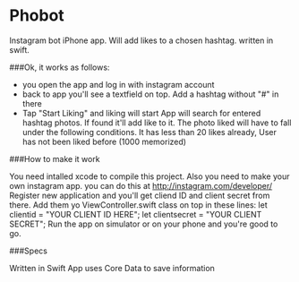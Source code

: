 # Phobot
Instagram bot iPhone app. Will add likes to a chosen hashtag. written in swift.

###Ok, it works as follows:
- you open the app and log in with instagram account
- back to app you'll see a textfield on top. Add a hashtag without "#" in there
- Tap "Start Liking" and liking will start
App will search for entered hashtag photos. If found it'll add like to it. 
The photo liked will have to fall under the following conditions.
It has less than 20 likes already, User has not been liked before (1000 memorized)

###How to make it work

You need intalled xcode to compile this project.
Also you need to make your own instagram app. you can do this at
http://instagram.com/developer/
Register new application and you'll get cliend ID and client secret from there. Add them yo ViewController.swift class on top in these lines:
let clientid = "YOUR CLIENT ID HERE";
let clientsecret = "YOUR CLIENT SECRET";
Run the app on simulator or on your phone and you're good to go.

###Specs

Written in Swift
App uses Core Data to save information
